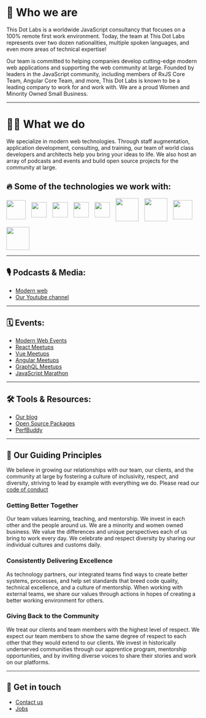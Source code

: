# 👋 Who we are

This Dot Labs is a worldwide JavaScript consultancy that focuses on a 100% remote first work environment. Today, the team at This Dot Labs represents over two dozen nationalities, multiple spoken languages, and even more areas of technical expertise!

Our team is committed to helping companies develop cutting-edge modern web applications and supporting the web community at large. Founded by leaders in the JavaScript community, including members of RxJS Core Team, Angular Core Team, and more, This Dot Labs is known to be a leading company to work for and work with. We are a proud Women and Minority Owned Small Business.

---

# 👩‍💻 What we do

We specialize in modern web technologies. Through staff augmentation, application development, consulting, and training, our team of world class developers and architects help you bring your ideas to life. We also host an array of podcasts and events and build open source projects for the community at large.

## 🔥 Some of the technologies we work with:

<div style="display:flex; align-items: center; gap: 15px; flex-wrap: wrap;">
<a href="https://angular.io/">
<img width="50" src="https://upload.wikimedia.org/wikipedia/commons/c/cf/Angular_full_color_logo.svg" /></a>
<a href="https://vuejs.org/">
<img width="40" src="https://upload.wikimedia.org/wikipedia/commons/f/f1/Vue.png" />
</a>
<a href="https://reactjs.org/">
<img width="40" src="https://upload.wikimedia.org/wikipedia/commons/4/47/React.svg" /></a>
<a href="https://rxjs.dev/">
<img width="40" src="https://rxjs.dev/generated/images/marketing/home/Rx_Logo-512-512.png" /></a>
<a href="https://graphql.org/">
<img width="40" src="https://upload.wikimedia.org/wikipedia/commons/1/17/GraphQL_Logo.svg" /></a>
<a href="https://nodejs.org/en/">
<img width="60" src="https://upload.wikimedia.org/wikipedia/commons/d/d9/Node.js_logo.svg" /></a>
<a href="https://nextjs.org/">
<img width="60" src="https://upload.wikimedia.org/wikipedia/commons/8/8e/Nextjs-logo.svg" /></a>
<a href="https://nuxtjs.org/">
<img width="50" src="https://upload.wikimedia.org/wikipedia/commons/4/45/NuxtJS_Logo.png" /></a>
<a href="http://lit.dev/">
<img width="60" src="https://lit.dev/images/logo.svg" /></a>
</div>
<!-- Mobile
Testing
Blockchain
API’s
DevOps Philosophy -->

<!-- > **NOTE** Can we look at making this a tiled list with logos? -->

---

## 🎙 Podcasts & Media:

- [Modern web](https://www.thisdotmedia.com/modern-web)
- [Our Youtube channel](https://www.youtube.com/c/ThisDotMedia)

---

## 🗓 Events:

- [Modern Web Events](https://www.thisdotmedia.com/state-of-the-web/#/)
- [React Meetups](https://www.reactjsmeetup.com/)
- [Vue Meetups](https://www.vuemeetup.com/)
- [Angular Meetups](https://www.angularmeetup.com/)
- [GraphQL Meetups](https://www.graphql-meetup.com/)
- [JavaScript Marathon](https://www.thisdot.co/javascript-marathon/)

---

## 🛠 Tools & Resources:

- [Our blog](https://www.thisdot.co/blog)
- [Open Source Packages](https://github.com/thisdot/open-source)
- [PerfBuddy](https://perfbuddy.com/)

---

## 🤗 Our Guiding Principles

We believe in growing our relationships with our team, our clients, and the community at large by fostering a culture of inclusivity, respect, and diversity, striving to lead by example with everything we do. Please read our [code of conduct](https://www.contributor-covenant.org/version/2/1/code_of_conduct/)

### Getting Better Together

Our team values learning, teaching, and mentorship. We invest in each other and the people around us. We are a minority and women owned business. We value the differences and unique perspectives each of us bring to work every day. We celebrate and respect diversity by sharing our individual cultures and customs daily.

### Consistently Delivering Excellence

As technology partners, our integrated teams find ways to create better systems, processes, and help set standards that breed code quality, technical excellence, and a culture of mentorship. When working with external teams, we share our values through actions in hopes of creating a better working environment for others.

### Giving Back to the Community

We treat our clients and team members with the highest level of respect. We expect our team members to show the same degree of respect to each other that they would extend to our clients. We invest in historically underserved communities through our apprentice program, mentorship opportunities, and by inviting diverse voices to share their stories and work on our platforms.

---

## 🤙 Get in touch

- [Contact us](https://www.thisdot.co/contact)
- [Jobs](https://www.thisdot.co/jobs)
